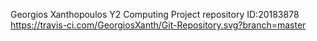Georgios Xanthopoulos
Y2 Computing Project repository
ID:20183878
https://travis-ci.com/GeorgiosXanth/Git-Repository.svg?branch=master